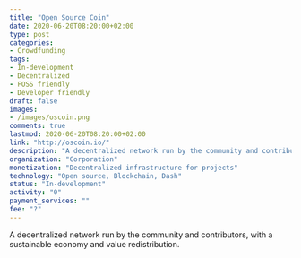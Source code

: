```yaml
---
title: "Open Source Coin"
date: 2020-06-20T08:20:00+02:00
type: post
categories:
- Crowdfunding
tags:
- In-development
- Decentralized
- FOSS friendly
- Developer friendly
draft: false
images:
- /images/oscoin.png
comments: true
lastmod: 2020-06-20T08:20:00+02:00
link: "http://oscoin.io/"
description: "A decentralized network run by the community and contributors, with a sustainable economy and value redistribution."
organization: "Corporation"
monetization: "Decentralized infrastructure for projects"
technology: "Open source, Blockchain, Dash"
status: "In-development"
activity: "0"
payment_services: ""
fee: "?"
---
```


A decentralized network run by the community and contributors, with a sustainable economy and value redistribution.<!--more-->

